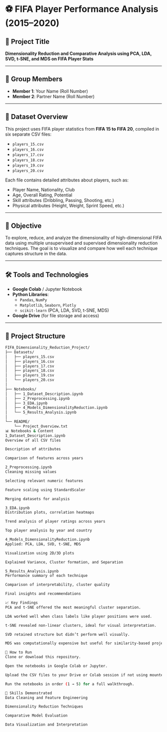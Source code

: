 # ⚽ FIFA Player Performance Analysis (2015–2020)

## 📌 Project Title
**Dimensionality Reduction and Comparative Analysis using PCA, LDA, SVD, t-SNE, and MDS on FIFA Player Stats**

---

## 👥 Group Members
- **Member 1**: Your Name (Roll Number)
- **Member 2**: Partner Name (Roll Number)

---

## 📂 Dataset Overview

This project uses FIFA player statistics from **FIFA 15 to FIFA 20**, compiled in six separate CSV files:
- `players_15.csv`
- `players_16.csv`
- `players_17.csv`
- `players_18.csv`
- `players_19.csv`
- `players_20.csv`

Each file contains detailed attributes about players, such as:
- Player Name, Nationality, Club
- Age, Overall Rating, Potential
- Skill attributes (Dribbling, Passing, Shooting, etc.)
- Physical attributes (Height, Weight, Sprint Speed, etc.)

---

## 🎯 Objective

To explore, reduce, and analyze the dimensionality of high-dimensional FIFA data using multiple unsupervised and supervised dimensionality reduction techniques. The goal is to visualize and compare how well each technique captures structure in the data.

---

## 🛠️ Tools and Technologies

- **Google Colab** / Jupyter Notebook
- **Python Libraries**:
  - `Pandas`, `NumPy`
  - `Matplotlib`, `Seaborn`, `Plotly`
  - `scikit-learn` (PCA, LDA, SVD, t-SNE, MDS)
- **Google Drive** (for file storage and access)

---

## 📁 Project Structure

```bash
FIFA_Dimensionality_Reduction_Project/
├── Datasets/
│   ├── players_15.csv
│   ├── players_16.csv
│   ├── players_17.csv
│   ├── players_18.csv
│   ├── players_19.csv
│   └── players_20.csv
│
├── Notebooks/
│   ├── 1_Dataset_Description.ipynb
│   ├── 2_Preprocessing.ipynb
│   ├── 3_EDA.ipynb
│   ├── 4_Models_DimensionalityReduction.ipynb
│   └── 5_Results_Analysis.ipynb
│
└── README/
    └── Project_Overview.txt
📊 Notebooks & Content
1_Dataset_Description.ipynb
Overview of all CSV files

Description of attributes

Comparison of features across years

2_Preprocessing.ipynb
Cleaning missing values

Selecting relevant numeric features

Feature scaling using StandardScaler

Merging datasets for analysis

3_EDA.ipynb
Distribution plots, correlation heatmaps

Trend analysis of player ratings across years

Top player analysis by year and country

4_Models_DimensionalityReduction.ipynb
Applied: PCA, LDA, SVD, t-SNE, MDS

Visualization using 2D/3D plots

Explained Variance, Cluster formation, and Separation

5_Results_Analysis.ipynb
Performance summary of each technique

Comparison of interpretability, cluster quality

Final insights and recommendations

📈 Key Findings
PCA and t-SNE offered the most meaningful cluster separation.

LDA worked well when class labels like player positions were used.

t-SNE revealed non-linear clusters, ideal for visual interpretation.

SVD retained structure but didn’t perform well visually.

MDS was computationally expensive but useful for similarity-based projections.

🚀 How to Run
Clone or download this repository.

Open the notebooks in Google Colab or Jupyter.

Upload the CSV files to your Drive or Colab session if not using mounted Drive.

Run the notebooks in order (1 → 5) for a full walkthrough.

🧠 Skills Demonstrated
Data Cleaning and Feature Engineering

Dimensionality Reduction Techniques

Comparative Model Evaluation

Data Visualization and Interpretation
